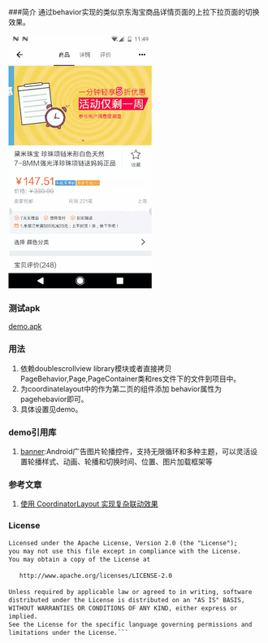 

###简介
通过behavior实现的类似京东淘宝商品详情页面的上拉下拉页面的切换效果。

![DoubleScrollView](a.gif)
### 测试apk
 [demo.apk](demo.apk)
	
### 用法
1. 依赖doublescrollview library模块或者直接拷贝PageBehavior,Page,PageContainer类和res文件下的文件到项目中。
2. 为coordinatelayout中的作为第二页的组件添加 behavior属性为pagehebavior即可。
3. 具体设置见demo。

### demo引用库
1. [banner](https://github.com/youth5201314/banner):Android广告图片轮播控件，支持无限循环和多种主题，可以灵活设置轮播样式、动画、轮播和切换时间、位置、图片加载框架等


### 参考文章
1. [使用 CoordinatorLayout 实现复杂联动效果](http://www.jianshu.com/p/7f50faa65622)

### License
```
Licensed under the Apache License, Version 2.0 (the "License");
you may not use this file except in compliance with the License.
You may obtain a copy of the License at

   http://www.apache.org/licenses/LICENSE-2.0

Unless required by applicable law or agreed to in writing, software
distributed under the License is distributed on an "AS IS" BASIS,
WITHOUT WARRANTIES OR CONDITIONS OF ANY KIND, either express or implied.
See the License for the specific language governing permissions and
limitations under the License.```

